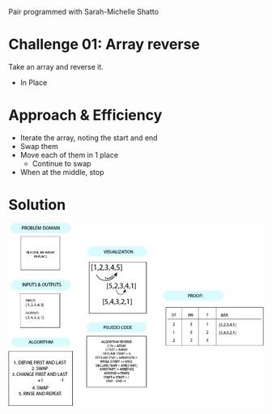Pair programmed with Sarah-Michelle Shatto

# Challenge 01: Array reverse

Take an array and reverse it.

- In Place

# Approach & Efficiency

- Iterate the array, noting the start and end
- Swap them
- Move each of them in 1 place
  - Continue to swap
- When at the middle, stop

# Solution

![Reverse Array](CodeChallenge1.png)
